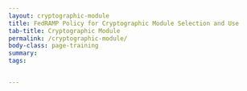 ```yaml
---
layout: cryptographic-module
title: FedRAMP Policy for Cryptographic Module Selection and Use
tab-title: Cryptographic Module
permalink: /cryptographic-module/
body-class: page-training
summary: 
tags: 


---
```

